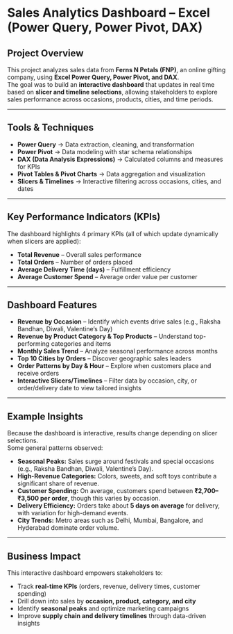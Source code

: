 # Sales Analytics Dashboard – Excel (Power Query, Power Pivot, DAX)

## Project Overview
This project analyzes sales data from **Ferns N Petals (FNP)**, an online gifting company, using **Excel Power Query, Power Pivot, and DAX**.  
The goal was to build an **interactive dashboard** that updates in real time based on **slicer and timeline selections**, allowing stakeholders to explore sales performance across occasions, products, cities, and time periods.

---

## Tools & Techniques
- **Power Query** → Data extraction, cleaning, and transformation  
- **Power Pivot** → Data modeling with star schema relationships  
- **DAX (Data Analysis Expressions)** → Calculated columns and measures for KPIs  
- **Pivot Tables & Pivot Charts** → Data aggregation and visualization  
- **Slicers & Timelines** → Interactive filtering across occasions, cities, and dates  

---

## Key Performance Indicators (KPIs)
The dashboard highlights 4 primary KPIs (all of which update dynamically when slicers are applied):  
- **Total Revenue** – Overall sales performance  
- **Total Orders** – Number of orders placed  
- **Average Delivery Time (days)** – Fulfillment efficiency  
- **Average Customer Spend** – Average order value per customer  

---

## Dashboard Features
- **Revenue by Occasion** – Identify which events drive sales (e.g., Raksha Bandhan, Diwali, Valentine’s Day)  
- **Revenue by Product Category & Top Products** – Understand top-performing categories and items  
- **Monthly Sales Trend** – Analyze seasonal performance across months  
- **Top 10 Cities by Orders** – Discover geographic sales leaders  
- **Order Patterns by Day & Hour** – Explore when customers place and receive orders  
- **Interactive Slicers/Timelines** – Filter data by occasion, city, or order/delivery date to view tailored insights  

---

## Example Insights
Because the dashboard is interactive, results change depending on slicer selections.  
Some general patterns observed:  
- **Seasonal Peaks:** Sales surge around festivals and special occasions (e.g., Raksha Bandhan, Diwali, Valentine’s Day).  
- **High-Revenue Categories:** Colors, sweets, and soft toys contribute a significant share of revenue.  
- **Customer Spending:** On average, customers spend between **₹2,700–₹3,500 per order**, though this varies by occasion.  
- **Delivery Efficiency:** Orders take about **5 days on average** for delivery, with variation for high-demand events.  
- **City Trends:** Metro areas such as Delhi, Mumbai, Bangalore, and Hyderabad dominate order volume.  

---


## Business Impact
This interactive dashboard empowers stakeholders to:  
- Track **real-time KPIs** (orders, revenue, delivery times, customer spending)  
- Drill down into sales by **occasion, product, category, and city**  
- Identify **seasonal peaks** and optimize marketing campaigns  
- Improve **supply chain and delivery timelines** through data-driven insights  
